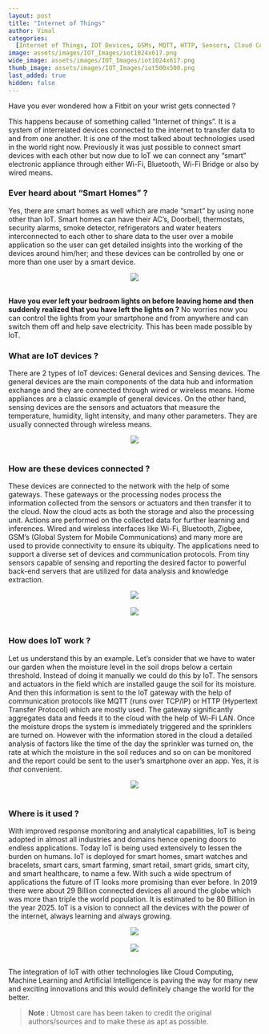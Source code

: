 ```yaml
---
layout: post
title: "Internet of Things"
author: Vimal
categories:
  [Internet of Things, IOT Devices, GSMs, MQTT, HTTP, Sensors, Cloud Computing]
image: assets/images/IOT_Images/iot1024x617.png
wide_image: assets/images/IOT_Images/iot1024x617.png
thumb_image: assets/images/IOT_Images/iot500x500.png
last_added: true
hidden: false
---
```


Have you ever wondered how a Fitbit on your wrist gets connected ?

This happens because of something called “Internet of things”. It is a system of interrelated devices connected to the internet to transfer data to and from one another. It is one of the most talked about technologies used in the world right now. Previously it was just possible to connect smart devices with each other but now due to IoT we can connect any “smart” electronic appliance through either Wi-Fi, Bluetooth, Wi-Fi Bridge or also by wired means.

### Ever heard about “Smart Homes” ?

Yes, there are smart homes as well which are made “smart” by using none other than IoT.
Smart homes can have their AC’s, Doorbell, thermostats, security alarms, smoke detector, refrigerators and water heaters interconnected to each other to share data to the user over a mobile application so the user can get detailed insights into the working of the devices around him/her; and these devices can be controlled by one or more than one user by a smart device.

<div align="center">
 <img src="/assets/images/IOT_Images/house.png"/>
</div>
<br>

**Have you ever left your bedroom lights on before leaving home and then suddenly realized that you have left the lights on ?** No worries now you can control the lights from your smartphone and from anywhere and can switch them off and help save electricity. This has been made possible by IoT.

### What are IoT devices ?

There are 2 types of IoT devices: General devices and Sensing devices.
The general devices are the main components of the data hub and information exchange and they are connected through wired or wireless means. Home appliances are a classic example of general devices.
On the other hand, sensing devices are the sensors and actuators that measure the temperature, humidity, light intensity, and many other parameters. They are usually connected through wireless means.

<div align="center">
 <img src="/assets/images/IOT_Images/smart_life.jpg"/>
</div>
<br>

### How are these devices connected ?

These devices are connected to the network with the help of some gateways. These gateways or the processing nodes process the information collected from the sensors or actuators and then transfer it to the cloud. Now the cloud acts as both the storage and also the processing unit. Actions are performed on the collected data for further learning and inferences. Wired and wireless interfaces like Wi-Fi, Bluetooth, Zigbee, GSM’s (Global System for Mobile Communications) and many more are used to provide connectivity to ensure its ubiquity. The applications need to support a diverse set of devices and communication protocols. From tiny sensors capable of sensing and reporting the desired factor to powerful back-end servers that are utilized for data analysis and knowledge extraction.

<div align="center">
 <img src="/assets/images/IOT_Images/network.jpg"/>
</div>
<br>

<div align="center">
 <img src="/assets/images/IOT_Images/smart_industry.jpg"/>
</div>
<br>

### How does IoT work ?

Let us understand this by an example. Let’s consider that we have to water our garden when the moisture level in the soil drops below a certain threshold. Instead of doing it manually we could do this by IoT.
The sensors and actuators in the field which are installed gauge the soil for its moisture. And then this information is sent to the IoT gateway with the help of communication protocols like MQTT (runs over TCP/IP) or HTTP (Hypertext Transfer Protocol) which are mostly used. The gateway significantly aggregates data and feeds it to the cloud with the help of Wi-Fi LAN.
Once the moisture drops the system is immediately triggered and the sprinklers are turned on. However with the information stored in the cloud a detailed analysis of factors like the time of the day the sprinkler was turned on, the rate at which the moisture in the soil reduces and so on can be monitored and the report could be sent to the user’s smartphone over an app. Yes, it is _that_ convenient.

<div align="center">
 <img src="/assets/images/IOT_Images/tablet.jpg"/>
</div>
<br>

### Where is it used ?

With improved response monitoring and analytical capabilities, IoT is being adopted in almost all industries and domains hence opening doors to endless applications. Today IoT is being used extensively to lessen the burden on humans. IoT is deployed for smart homes, smart watches and bracelets, smart cars, smart farming, smart retail, smart grids, smart city, and smart healthcare, to name a few. With such a wide spectrum of applications the future of IT looks more promising than ever before.
In 2019 there were about 29 Billion connected devices all around the globe which was more than triple the world population. It is estimated to be 80 Billion in the year 2025. IoT is a vision to connect all the devices with the power of the internet, always learning and always growing.

<div align="center">
 <img src="/assets/images/IOT_Images/hospital.gif"/>
</div>
<br>
<div align="center">
 <img src="/assets/images/IOT_Images/iotArchitecture.png"/>
</div>
<br>

The integration of IoT with other technologies like Cloud Computing, Machine Learning and Artificial Intelligence is paving the way for many new and exciting innovations and this would definitely change the world for the better.

> **Note** :
> Utmost care has been taken to credit the original authors/sources and to make these as apt as possible.
